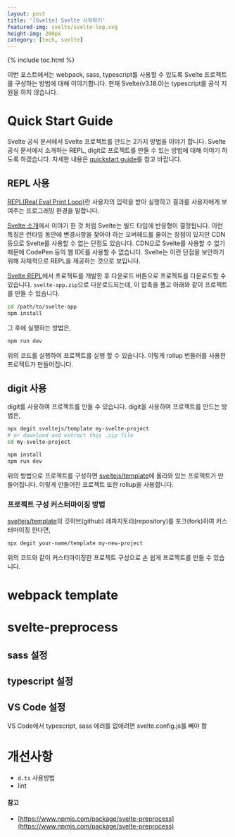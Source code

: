 ```yaml
---
layout: post
title: '[Svelte] Svelte 시작하기'
featured-img: svelte/svelte-log.svg
height-img: 200px
category: [tech, svelte]
---
```

{% include toc.html %}

이번 포스트에서는 webpack, sass, typescript를 사용할 수 있도록 Svelte 프로젝트를 구성하는 방법에 대해 이야기합니다. 현재 Svelte(v3.18.0)는 typescript를 공식 지원을 하지 않습니다.

# Quick Start Guide
Svelte 공식 문서에서 Svelte 프로젝트를 만드는 2가지 방법을 이야기 합니다. Svelte 공식 문서에서 소개하는 REPL, digit로 프로젝트를 만들 수 있는 방법에 대해 이야기 하도록 하겠습니다. 자세한 내용은 [quickstart guide](https://svelte.dev/blog/the-easiest-way-to-get-started)를 참고 바랍니다.

## REPL 사용
[REPL(Real Eval Print Loop)](https://ko.wikipedia.org/wiki/REPL)란 사용자의 입력을 받아 실행하고 결과를 사용자에게 보여주는 프로그래밍 환경을 말합니다.

[Svelte 소개](/tech/svelte/introduction-svelte)에서 이야기 한 것 처럼 Svelte는 빌드 타임에 반응형이 결정됩니다. 이런 특징은 런타임 동안에 변경사항을 찾아야 하는 오버헤드를 줄이는 장점이 있지만 CDN 등으로 Svelte를 사용할 수 없는 단점도 있습니다. CDN으로 Svelte를 사용할 수 없기 때문에 CodePen 등의 웹 IDE를 사용할 수 없습니다. Svelte는 이런 단점을 보안하기 위해 자체적으로 REPL을 제공하는 것으로 보입니다.

[Svelte REPL](https://svelte.dev/repl/hello-world?version=3.18.1)에서 프로젝트를 개발한 후 다운로드 버튼으로 프로젝트를 다운로드할 수 있습니다. `svelte-app.zip`으로 다운로드되는데, 이 압축을 풀고 아래와 같이 프로젝트를 만들 수 있습니다.

```bash
cd /path/to/svelte-app
npm install
```

그 후에 실행하는 방법은,

```bash
npm run dev
```

위의 코드를 실행하여 프로젝트를 실행 할 수 있습니다. 이렇게 rollup 번들러를 사용한 프로젝트가 만들어집니다.

## digit 사용
digit를 사용하여 프로젝트를 만들 수 있습니다. digit을 사용하여 프로젝트를 만드는 방법은,

```bash
npx degit sveltejs/template my-svelte-project
# or download and extract this .zip file
cd my-svelte-project

npm install
npm run dev
```

위의 방법으로 프로젝트를 구성하면 [sveltejs/template](https://github.com/sveltejs/template)에 올라와 있는 프로젝트가 만들어집니다. 이렇게 만들어진 프로젝트 또한 rollup을 사용합니다.

### 프로젝트 구성 커스터마이징 방법
[sveltejs/template](https://github.com/sveltejs/template)의 깃허브(github) 레파지토리(repository)를 포크(fork)하여 커스터마이징 한다면,

```bash
npx degit your-name/template my-new-project
```

위의 코드와 같이 커스터마이징한 프로젝트 구성으로 손 쉽게 프로젝트를 만들 수 있습니다.

# webpack template

# svelte-preprocess

## sass 설정

## typescript 설정

## VS Code 설정
VS Code에서 typescript, sass 에러를 없애려면 svelte.config.js를 빼야 함

# 개선사항
- `d.ts` 사용방법
- lint

#### 참고
- [https://www.npmjs.com/package/svelte-preprocess](https://www.npmjs.com/package/svelte-preprocess)